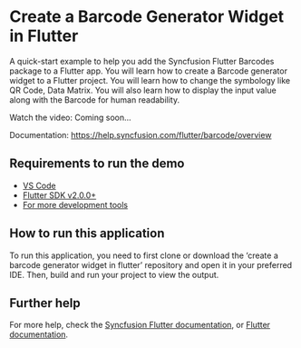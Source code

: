 # Create a Barcode Generator Widget in Flutter

A quick-start example to help you add the Syncfusion Flutter Barcodes package to a Flutter app. You will learn how to create a Barcode generator widget to a Flutter project. You will learn how to change the symbology like QR Code, Data Matrix. You will also learn how to display the input value along with the Barcode for human readability. 

Watch the video: Coming soon...

Documentation: https://help.syncfusion.com/flutter/barcode/overview

## Requirements to run the demo
* [VS Code](https://code.visualstudio.com/download)
* [Flutter SDK v2.0.0+](https://flutter.dev/docs/development/tools/sdk/overview)
* [For more development tools](https://flutter.dev/docs/development/tools/devtools/overview)

## How to run this application
To run this application, you need to first clone or download the ‘create a barcode generator widget in flutter’ repository and open it in your preferred IDE. Then, build and run your project to view the output.

## Further help
For more help, check the [Syncfusion Flutter documentation](https://help.syncfusion.com/flutter/introduction/overview), or
 [Flutter documentation](https://flutter.dev/docs/get-started/install).
